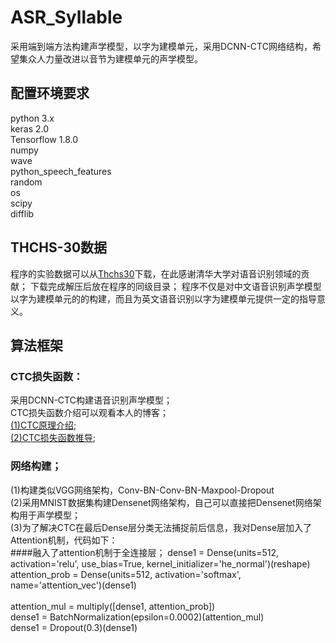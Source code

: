 # ASR_Syllable
  采用端到端方法构建声学模型，以字为建模单元，采用DCNN-CTC网络结构，希望集众人力量改进以音节为建模单元的声学模型。
## 配置环境要求
python 3.x <br>
keras 2.0 <br>
Tensorflow 1.8.0 <br>
numpy <br>
wave <br>
python_speech_features <br>
random <br>
os <br>
scipy <br>
difflib<br>
## THCHS-30数据
  程序的实验数据可以从[Thchs30](http://www.openslr.org/18/ "悬停显示")下载，在此感谢清华大学对语音识别领域的贡献； 下载完成解压后放在程序的同级目录； 程序不仅是对中文语音识别声学模型以字为建模单元的的构建，而且为英文语音识别以字为建模单元提供一定的指导意义。
## 算法框架
### CTC损失函数：
  采用DCNN-CTC构建语音识别声学模型；<br>
  CTC损失函数介绍可以观看本人的博客；<br>
  [(1)CTC原理介绍](https://blog.csdn.net/Xwei1226/article/details/80969250 "悬停显示");<br>
  [(2)CTC损失函数推导](https://blog.csdn.net/Xwei1226/article/details/80889818 "悬停显示");<br>
### 网络构建；
  (1)构建类似VGG网络架构，Conv-BN-Conv-BN-Maxpool-Dropout<br>
  (2)采用MNIST数据集构建Densenet网络架构，自己可以直接把Densenet网络架构用于声学模型；<br>
  (3)为了解决CTC在最后Dense层分类无法捕捉前后信息，我对Dense层加入了Attention机制，代码如下：<br>
        ####融入了attention机制于全连接层；
        dense1 = Dense(units=512, activation='relu', use_bias=True, kernel_initializer='he_normal')(reshape)<br>
        attention_prob = Dense(units=512, activation='softmax', name='attention_vec')(dense1)<br><br>
        attention_mul = multiply([dense1, attention_prob])<br>
        dense1 = BatchNormalization(epsilon=0.0002)(attention_mul)<br>
        dense1 = Dropout(0.3)(dense1)<br>

